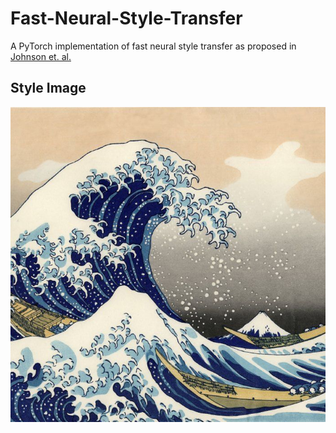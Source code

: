# Fast-Neural-Style-Transfer
A PyTorch implementation of fast neural style transfer as proposed in [Johnson et. al.](https://arxiv.org/abs/1603.08155)

## Style Image
![](https://github.com/dilmiabey/Fast-Neural-Style-Transfer/blob/master/style_image/great_wave.jpg)
